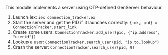 This module implements a server using OTP-defined GenServer behaviour.

1. Launch iex: `iex connection_tracker.ex`
2. Start the server and get the PID if it launches correctly: `{:ok, pid} = ConnectionTracker.start_link`
3. Create some users: `ConnectionTracker.add_user(pid, {"ip.address", "userid"})`
4. Lookup a user: `ConnectionTracker.search_user(pid, "ip.to.lookup")`
5. Crash the server: `ConnectionTracker.search_user(pid, 9)`
